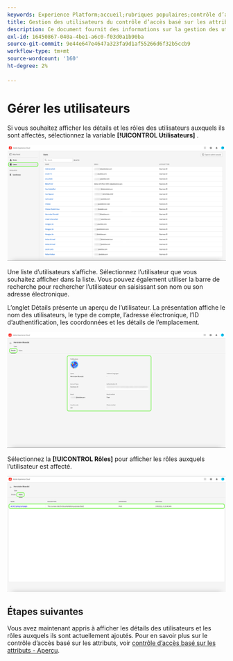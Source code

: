 ```yaml
---
keywords: Experience Platform;accueil;rubriques populaires;contrôle d’accès;contrôle d’accès basé sur les attributs;ABAC
title: Gestion des utilisateurs du contrôle d’accès basé sur les attributs
description: Ce document fournit des informations sur la gestion des utilisateurs et des groupes d’utilisateurs par le biais de l’interface Autorisations dans Adobe Experience Cloud.
exl-id: 16450867-040a-4be1-a6c0-f03d0a1b90ba
source-git-commit: 9e44e647e4647a323fa9d1af55266d6f32b5ccb9
workflow-type: tm+mt
source-wordcount: '160'
ht-degree: 2%

---
```


# Gérer les utilisateurs

Si vous souhaitez afficher les détails et les rôles des utilisateurs auxquels ils sont affectés, sélectionnez la variable **[!UICONTROL Utilisateurs]** .

![flac-users-tab](../../images/flac-ui/flac-users-tab.png)

Une liste d’utilisateurs s’affiche. Sélectionnez l’utilisateur que vous souhaitez afficher dans la liste. Vous pouvez également utiliser la barre de recherche pour rechercher l’utilisateur en saisissant son nom ou son adresse électronique.

L’onglet Détails présente un aperçu de l’utilisateur. La présentation affiche le nom des utilisateurs, le type de compte, l’adresse électronique, l’ID d’authentification, les coordonnées et les détails de l’emplacement.

![flac-users-details](../../images/flac-ui/flac-users-details.png)

Sélectionnez la **[!UICONTROL Rôles]** pour afficher les rôles auxquels l’utilisateur est affecté.

![flac-users-rôles](../../images/flac-ui/flac-users-roles.png)

## Étapes suivantes

Vous avez maintenant appris à afficher les détails des utilisateurs et les rôles auxquels ils sont actuellement ajoutés. Pour en savoir plus sur le contrôle d’accès basé sur les attributs, voir [contrôle d’accès basé sur les attributs - Aperçu](../overview.md).
